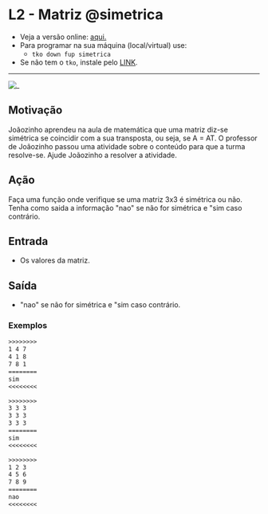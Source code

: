 # L2 - Matriz @simetrica

- Veja a versão online: [aqui.](https://github.com/qxcodefup/arcade/blob/master/base/simetrica/Readme.md)
- Para programar na sua máquina (local/virtual) use:
  - `tko down fup simetrica`
- Se não tem o `tko`, instale pelo [LINK](https://github.com/senapk/tko#tko).

---

![_](https://raw.githubusercontent.com/qxcodefup/arcade/master/base/simetrica/cover.jpg)

## Motivação

Joãozinho aprendeu na aula de matemática que uma matriz diz-se simétrica se coincidir com a sua transposta, ou seja, se A = AT. O professor de Joãozinho passou uma atividade sobre o conteúdo para que a turma resolve-se. Ajude Joãozinho a resolver a atividade.

## Ação

Faça uma função onde verifique se uma matriz 3x3 é simétrica ou não. Tenha como saida a informação "nao" se não for simétrica e "sim caso contrário.

## Entrada

* Os valores da matriz.

## Saída

* "nao" se não for simétrica e "sim caso contrário.

### Exemplos

``` txt
>>>>>>>>
1 4 7
4 1 8
7 8 1
========
sim
<<<<<<<<

>>>>>>>>
3 3 3
3 3 3
3 3 3
========
sim
<<<<<<<<

>>>>>>>>
1 2 3
4 5 6
7 8 9
========
nao
<<<<<<<<
```
